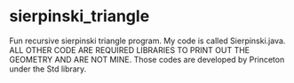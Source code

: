 # sierpinski_triangle
Fun recursive sierpinski triangle program. My code is called Sierpinski.java. ALL OTHER CODE ARE REQUIRED LIBRARIES TO PRINT OUT THE GEOMETRY AND ARE NOT MINE. Those codes are developed by Princeton under the Std library.
